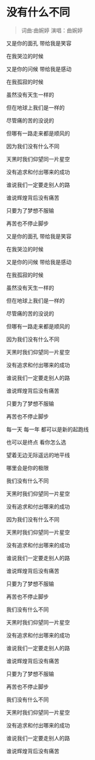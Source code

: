 # 没有什么不同

> 词曲∶曲婉婷
  演唱：曲婉婷



又是你的面孔 带给我是笑容

在我哭泣的时候

又是你的问候 带给我是感动

在我孤寂的时候

虽然没有天生一样的

但在地球上我们是一样的

尽管痛的苦的没说的

但哪有一路走来都是顺风的

因为我们没有什么不同

天黑时我们仰望同一片星空

没有追求和付出哪来的成功

谁说我们一定要走别人的路

谁说辉煌背后没有痛苦

只要为了梦想不服输

再苦也不停止脚步

又是你的面孔 带给我是笑容

在我哭泣的时候

又是你的问候 带给我是感动

在我孤寂的时候

虽然没有天生一样的

但在地球上我们是一样的

尽管痛的苦的没说的

但哪有一路走来都是顺风的

因为我们没有什么不同

天黑时我们仰望同一片星空

没有追求和付出哪来的成功

谁说我们一定要走别人的路

谁说辉煌背后没有痛苦

只要为了梦想不服输

再苦也不停止脚步
 
每一天 每一年 都可以是新的起跑线

也可以是终点 看你怎么选

望着无边无际遥远的地平线

哪里会是你的极限

我们没有什么不同

天黑时我们仰望同一片星空

没有追求和付出哪来的成功

因为我们没有什么不同

天黑时我们仰望同一片星空

没有追求和付出哪来的成功

谁说我们一定要走别人的路

谁说辉煌背后没有痛苦

只要为了梦想不服输

再苦也不停止脚步

我们没有什么不同

天黑时我们仰望同一片星空

没有追求和付出哪来的成功

谁说我们一定要走别人的路

谁说辉煌背后没有痛苦

只要为了梦想不服输

再苦也不停止脚步

我们没有什么不同

天黑时我们仰望同一片星空

没有追求和付出哪来的成功

谁说我们一定要走别人的路

谁说辉煌背后没有痛苦
